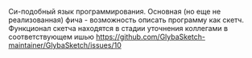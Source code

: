Си-подобный язык программирования. Основная (но еще не реализованная) фича - возможность описать программу как скетч. Функционал скетча находятся в стадии уточнения коллегами в соответствующем ишью https://github.com/GlybaSketch-maintainer/GlybaSketch/issues/10
